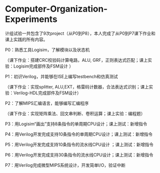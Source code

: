 # Computer-Organization-Experiments

计组试验一共包含了9次project（从P0到P8），本人完成了从P0到P7课下作业和课上实践的所有内容。

P0：熟悉工具Logisim，了解模块以及状态机

（课下作业：搭建CRC校验码计算电路，ALU, GRF，正则表达式匹配；课上实验：Logisim完成部件及FSM设计 ）

P1：初识Verilog，并能够在ISE上编写testbench和仿真测试

（课下作业：实现splitter, ALU,EXT，格雷码计数器，合法表达式识别；课上实验：Verilog-HDL完成部件及FSM设计）

P2：了解MIPS汇编语言，能够编写汇编程序

（课下作业：实现矩阵乘法、回文串判断、卷积运算；课上实验：编程题）

P3：用Logisim“画出”支持8条指令的单周期CPU设计；课上测试：新增指令

P4：用Verilog开发完成支持10条指令的单周期CPU设计；课上测试：新增指令

P5：用Verilog开发完成支持10条指令的流水线CPU设计 ；课上测试：新增指令

P6：用Verilog开发完成支持30条指令的流水线CPU设计；课上测试：新增指令

P7：用Verilog完成微型MIPS系统设计，开发简单I/O，验证中断


